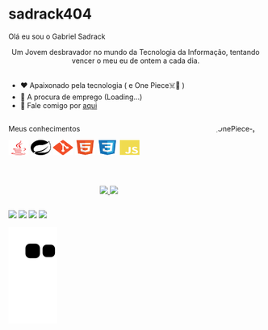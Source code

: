 # sadrack404
Olá eu sou o Gabriel Sadrack 
<div align="center"> Um Jovem desbravador no mundo da Tecnologia da Informação, tentando vencer o meu eu de ontem a cada dia.</div><br>

 - ❤️ Apaixonado pela tecnologia ( e One Piece☠️🏴 )
 - 💼 A procura de emprego (Loading...)
 - 💬 Fale comigo por [aqui](https://sadack101@gmail.com)

##
Meus conhecimentos
  <img align="right" alt="OnePiece-pic" height="150" style="border-radius:50px;" src="https://64.media.tumblr.com/a2ad7870616fb4e98d664556a3626e97/tumblr_nou03tpXIw1rlulmlo1_540.gifv">

<div style="display: inline_block">
  <img align="center" alt="SadJav"height="30"width="40"src="https://raw.githubusercontent.com/devicons/devicon/1119b9f84c0290e0f0b38982099a2bd027a48bf1/icons/java/java-plain.svg">
  <img align="center" alt="Sad-Spring" height="30" width="40" src="https://raw.githubusercontent.com/devicons/devicon/1119b9f84c0290e0f0b38982099a2bd027a48bf1/icons/spring/spring-plain.svg">
  <img align="center" alt="Sad-Git" height="30" width="40" src="https://raw.githubusercontent.com/devicons/devicon/1119b9f84c0290e0f0b38982099a2bd027a48bf1/icons/git/git-plain.svg">
  <img align="center" alt="Sad-HTML" height="30" width="40" src="https://raw.githubusercontent.com/devicons/devicon/master/icons/html5/html5-original.svg">
  <img align="center" alt="Sad-CSS" height="30" width="40" src="https://raw.githubusercontent.com/devicons/devicon/master/icons/css3/css3-original.svg">
  <img align="center" alt="Sad-Js" height="30" width="40" src="https://raw.githubusercontent.com/devicons/devicon/master/icons/javascript/javascript-plain.svg">
  
</div>

##

<br><div align="center">

  <a href="https://github.com/sadrack404">
  <img height="180em" src="https://github-readme-stats.vercel.app/api?username=sadrack404&show_icons=true&theme=radical"/>  
  <img height="180em" src="https://github-readme-stats.vercel.app/api/top-langs/?username=sadrack404&layout=compact&langs_count=7&theme=radical"/>
  
</div>
  
##

 
<div>
  
  <a href="https://www.instagram.com/sadrack101" target="_blank"><img src="https://img.shields.io/badge/-Instagram-%23E4405F?style=for-the-badge&logo=instagram&logoColor=white" target="_blank"></a> 
  <a href="https://discord.gg/wagxzStdcR" target="_blank"><img src="https://img.shields.io/badge/Discord-7289DA?style=for-the-badge&logo=discord&logoColor=white" target="_blank"></a>
  <a href = "mailto:sadack101@gmail.com"><img src="https://img.shields.io/badge/-Gmail-%23333?style=for-the-badge&logo=gmail&logoColor=white" target="_blank"></a>
  <a href="https://www.linkedin.com/in/sadrack101" target="_blank"><img src="https://img.shields.io/badge/-LinkedIn-%230077B5?style=for-the-badge&logo=linkedin&logoColor=white" target="_blank"></a> 

![Snake animation](https://github.com/rafaballerini/rafaballerini/blob/output/github-contribution-grid-snake.svg)
 
</div>
